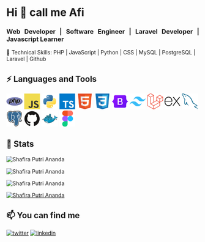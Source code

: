 <!--
**afishafiraa/afishafiraa** is a ✨ _special_ ✨ repository because its `README.md` (this file) appears on your GitHub profile.-->
<h1 align="justify"> Hi 👋 call me <strong>Afi</strong> </h1>
<h3 align="justify"> Web Developer | Software Engineer | Laravel Developer | Javascript Learner </h3>

🌱 Technical Skills: PHP | JavaScript | Python | CSS | MySQL | PostgreSQL | Laravel | Github

<h2>⚡ Languages and Tools</h2>
<p><a target="_blank" href="https://raw.githubusercontent.com/devicons/devicon/master/icons/php/php-original.svg" style="display: inline-block;"><img src="https://raw.githubusercontent.com/devicons/devicon/master/icons/php/php-original.svg" alt="go" width="42" height="42" /></a>
<a target="_blank" href="https://raw.githubusercontent.com/devicons/devicon/master/icons/javascript/javascript-original.svg" style="display: inline-block;"><img src="https://raw.githubusercontent.com/devicons/devicon/master/icons/javascript/javascript-original.svg" alt="javascript" width="42" height="42" /></a>
<a target="_blank" href="https://raw.githubusercontent.com/devicons/devicon/master/icons/python/python-original.svg" style="display: inline-block;"><img src="https://raw.githubusercontent.com/devicons/devicon/master/icons/python/python-original.svg" alt="python" width="42" height="42" /></a>
<a target="_blank" href="https://raw.githubusercontent.com/devicons/devicon/master/icons/typescript/typescript-original.svg" style="display: inline-block;"><img src="https://raw.githubusercontent.com/devicons/devicon/master/icons/typescript/typescript-original.svg" alt="typescript" width="42" height="42" /></a>
<a target="_blank" href="https://raw.githubusercontent.com/devicons/devicon/master/icons/html5/html5-original.svg" style="display: inline-block;"><img src="https://raw.githubusercontent.com/devicons/devicon/master/icons/html5/html5-original.svg" alt="html5" width="42" height="42" /></a>
<a target="_blank" href="https://raw.githubusercontent.com/devicons/devicon/master/icons/css3/css3-original.svg" style="display: inline-block;"><img src="https://raw.githubusercontent.com/devicons/devicon/master/icons/css3/css3-original.svg" alt="css3" width="42" height="42" /></a>
<a target="_blank" href="https://raw.githubusercontent.com/devicons/devicon/master/icons/bootstrap/bootstrap-original.svg" style="display: inline-block;"><img src="https://raw.githubusercontent.com/devicons/devicon/master/icons/bootstrap/bootstrap-original.svg" alt="bootstrap" width="42" height="42" /></a>
<a target="_blank" href="https://raw.githubusercontent.com/devicons/devicon/master/icons/tailwindcss/tailwindcss-original.svg" style="display: inline-block;"><img src="https://raw.githubusercontent.com/devicons/devicon/master/icons/tailwindcss/tailwindcss-original.svg" alt="tailwindcss" width="42" height="42" /></a>
<a target="_blank" href="https://raw.githubusercontent.com/devicons/devicon/master/icons/laravel/laravel-original.svg" style="display: inline-block;"><img src="https://raw.githubusercontent.com/devicons/devicon/master/icons/laravel/laravel-original.svg" alt="laravel" width="42" height="42" /></a>
<a target="_blank" href="https://raw.githubusercontent.com/devicons/devicon/master/icons/express/express-original.svg" style="display: inline-block;"><img src="https://raw.githubusercontent.com/devicons/devicon/master/icons/express/express-original.svg" alt="express" width="42" height="42" /></a>
<a target="_blank" href="https://raw.githubusercontent.com/devicons/devicon/master/icons/mysql/mysql-original.svg" style="display: inline-block;"><img src="https://raw.githubusercontent.com/devicons/devicon/master/icons/mysql/mysql-original.svg" alt="mysql" width="42" height="42" /></a>
<a target="_blank" href="https://raw.githubusercontent.com/devicons/devicon/master/icons/postgresql/postgresql-original.svg" style="display: inline-block;"><img src="https://raw.githubusercontent.com/devicons/devicon/master/icons/postgresql/postgresql-original.svg" alt="postgresql" width="42" height="42" /></a>
<a target="_blank" href="https://raw.githubusercontent.com/devicons/devicon/master/icons/github/github-original.svg" style="display: inline-block;"><img src="https://raw.githubusercontent.com/devicons/devicon/master/icons/github/github-original.svg" alt="github" width="42" height="42" /></a>
<a target="_blank" href="https://raw.githubusercontent.com/devicons/devicon/master/icons/docker/docker-original.svg" style="display: inline-block;"><img src="https://raw.githubusercontent.com/devicons/devicon/master/icons/docker/docker-original.svg" alt="docker" width="42" height="42" /></a>
<a target="_blank" href="https://raw.githubusercontent.com/devicons/devicon/master/icons/figma/figma-original.svg" style="display: inline-block;"><img src="https://raw.githubusercontent.com/devicons/devicon/master/icons/figma/figma-original.svg" alt="figma" width="42" height="42" /></a>
</p>

<h2>🔭 Stats </h2>
<p><img align="center" src="https://github-readme-stats.vercel.app/api?username=afishafiraa&show_icons=true&locale=en" alt="Shafira Putri Ananda" /></p>
<p><img align="center" src="https://github-readme-streak-stats.herokuapp.com/?user=afishafiraa&" alt="Shafira Putri Ananda" /></p>
<p><img src="https://github-readme-stats.vercel.app/api/top-langs?username=afishafiraa&show_icons=true&locale=en&layout=compact" alt="Shafira Putri Ananda" /></p>
<p><a href="https://github.com/ryo-ma/github-profile-trophy"><img src="https://github-profile-trophy.vercel.app/?username=afishafiraa" alt="Shafira Putri Ananda" /></a></p>

<h2>📫 You can find me</h2>
<p><a target="_blank" href="https://twitter.com/afishafiraa" style="display: inline-block;"><img src="https://img.shields.io/badge/twitter-x?style=for-the-badge&logo=x&logoColor=white&color=%230f1419" alt="twitter" /></a>
<a target="_blank" href="https://www.linkedin.com/in/afishafiraa" style="display: inline-block;"><img src="https://img.shields.io/badge/linkedin-logo?style=for-the-badge&logo=linkedin&logoColor=white&color=%230a77b6" alt="linkedin" /></a></p>

